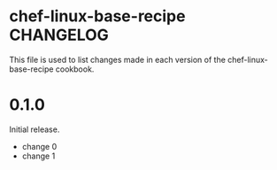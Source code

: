 # chef-linux-base-recipe CHANGELOG

This file is used to list changes made in each version of the chef-linux-base-recipe cookbook.

# 0.1.0

Initial release.

- change 0
- change 1

